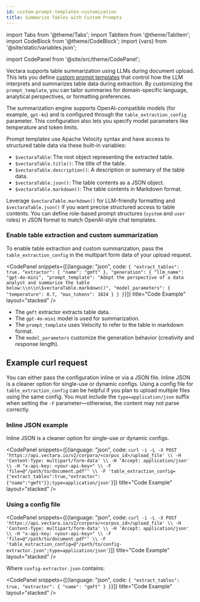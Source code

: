 ```yaml
---
id: custom-prompt-templates-customization
title: Summarize Tables with Custom Prompts
---
```


import Tabs from '@theme/Tabs';
import TabItem from '@theme/TabItem';
import CodeBlock from '@theme/CodeBlock';
import {vars} from '@site/static/variables.json';

import CodePanel from '@site/src/theme/CodePanel';


Vectara supports table summarization using LLMs during document upload. This 
lets you define [custom prompt templates](/docs/prompts/vectara-prompt-engine) that control how the 
LLM interprets and summarizes table data during extraction. By customizing the 
`prompt_template`, you can tailor summaries for domain-specific language, 
analytical perspectives, or formatting preferences.

The summarization engine supports OpenAI-compatible models (for example, 
`gpt-4o`) and is configured through the `table_extraction_config` parameter. 
This configuration also lets you specify model parameters like temperature and 
token limits.

Prompt templates use Apache Velocity syntax and have access to structured 
table data via these built-in variables:

* `$vectaraTable`: The root object representing the extracted table.
* `$vectaraTable.title()`: The title of the table.
* `$vectaraTable.description()`: A description or summary of the table data.
* `$vectaraTable.json()`: The table contents as a JSON object.
* `$vectaraTable.markdown()`: The table contents in Markdown format.

Leverage `$vectaraTable.markdown()` for LLM-friendly formatting and 
`$vectaraTable.json()` if you want precise structured access to table contents. 
You can define role-based prompt structures (`system` and `user` roles) in JSON 
format to match OpenAI-style chat templates.

### Enable table extraction and custom summarization

To enable table extraction and custom summarization, pass the 
`table_extraction_config` in the multipart form data of your upload request.

<CodePanel snippets={[{language: "json", code: `{
  "extract_tables": true,
  "extractor": {
    "name": "gmft"
  },
  "generation": {
    "llm_name": "gpt-4o-mini",
    "prompt_template": "Adopt the perspective of a data analyst and summarize the table below:\\n\\n\$vectaraTable.markdown()",
    "model_parameters": {
      "temperature": 0.7,
      "max_tokens": 1024
    }
  }
}`}]} title="Code Example" layout="stacked" />
* The `gmft` extractor extracts table data.
* The `gpt-4o-mini` model is used for summarization.
* The `prompt_template` uses Velocity to refer to the table in markdown format.
* The `model_parameters` customize the generation behavior (creativity and 
  response length).
  

## Example curl request

You can either pass the configuration inline or via a JSON file. Inline JSON is 
a cleaner option for single-use or dynamic configs. Using a config file for 
`table_extraction_config` can be helpful if you plan to 
upload multiple files using the same config. You must include the 
`type=application/json` suffix when setting the `-F` parameter—otherwise, the 
content may not parse correctly.

### Inline JSON example

Inline JSON is a cleaner option for single-use or dynamic configs.

<CodePanel snippets={[{language: "json", code: `curl -i -L -X POST 'https://api.vectara.io/v2/corpora/<corpus_id>/upload_file' \\
-H 'Content-Type: multipart/form-data' \\
-H 'Accept: application/json' \\
-H "x-api-key: <your-api-key>" \\
-F 'file=@"/path/to/document.pdf"' \\
-F 'table_extraction_config={"extract_tables":true,"extractor":{"name":"gmft"}};type=application/json'`}]} title="Code Example" layout="stacked" />

### Using a config file

<CodePanel snippets={[{language: "json", code: `curl -i -L -X POST 'https://api.vectara.io/v2/corpora/<corpus_id>/upload_file' \\
-H 'Content-Type: multipart/form-data' \\
-H 'Accept: application/json' \\
-H "x-api-key: <your-api-key>" \\
-F 'file=@"/path/to/document.pdf"' \\
-F 'table_extraction_config=@"/path/to/config-extractor.json";type=application/json'`}]} title="Code Example" layout="stacked" />

Where `config-extractor.json` contains:

<CodePanel snippets={[{language: "json", code: `{
  "extract_tables": true,
  "extractor": {
    "name": "gmft"
  }
}`}]} title="Code Example" layout="stacked" />
